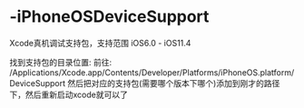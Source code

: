 # -iPhoneOSDeviceSupport
Xcode真机调试支持包，支持范围 iOS6.0 - iOS11.4

找到支持包的目录位置:
前往: /Applications/Xcode.app/Contents/Developer/Platforms/iPhoneOS.platform/DeviceSupport
然后把对应的支持包(需要哪个版本下哪个)添加到刚才的路径下，然后重新启动xcode就可以了
